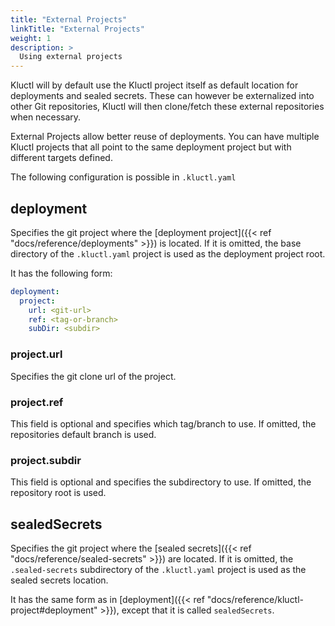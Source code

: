 ```yaml
---
title: "External Projects"
linkTitle: "External Projects"
weight: 1
description: >
  Using external projects 
---
```


Kluctl will by default use the Kluctl project itself as default location for deployments and
sealed secrets. These can however be externalized into other Git repositories, Kluctl will then clone/fetch these external
repositories when necessary.

External Projects allow better reuse of deployments. You can have multiple Kluctl projects that all point to the same
deployment project but with different targets defined.

The following configuration is possible in `.kluctl.yaml`

## deployment

Specifies the git project where the [deployment project]({{< ref "docs/reference/deployments" >}}) is located. If it is omitted, the base
directory of the `.kluctl.yaml` project is used as the deployment project root.

It has the following form:
```yaml
deployment:
  project:
    url: <git-url>
    ref: <tag-or-branch>
    subDir: <subdir>
```

### project.url
Specifies the git clone url of the project.

### project.ref
This field is optional and specifies which tag/branch to use. If omitted, the repositories default branch is used.

### project.subdir
This field is optional and specifies the subdirectory to use. If omitted, the repository root is used.

## sealedSecrets

Specifies the git project where the [sealed secrets]({{< ref "docs/reference/sealed-secrets" >}}) are located. If it is omitted, the
`.sealed-secrets` subdirectory of the `.kluctl.yaml` project is used as the sealed secrets location.

It has the same form as in [deployment]({{< ref "docs/reference/kluctl-project#deployment" >}}), except that it is called `sealedSecrets`.
